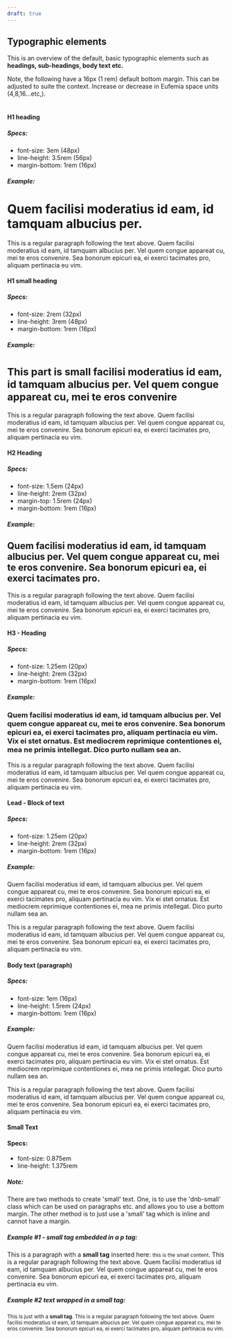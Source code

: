 ```yaml
---
draft: true
---
```


## Typographic elements

This is an overview of the default, basic typographic elements such as **headings, sub-headings, body text etc.**

Note, the following have a 16px (1 rem) default bottom margin. This can be adjusted to suite the context. Increase or decrease in Eufemia space units (4,8,16...etc,).
<br /><br />

#### H1 heading

##### Specs:

<ul>
    <li>font-size: 3em (48px)</li>
    <li>line-height: 3.5rem (56px)</li>
    <li>margin-bottom: 1rem (16px)</li>
</ul>

##### Example:

<div class="typography-box">
<h1 class="dnb-h1">
Quem facilisi moderatius id eam, id tamquam albucius per.
</h1>
<p>
This is a regular paragraph following the text above. Quem facilisi moderatius id eam, id tamquam albucius per. Vel quem congue appareat cu, mei te eros convenire. Sea bonorum epicuri ea, ei exerci tacimates pro, aliquam pertinacia eu vim.
</p>
</div>

#### H1 small heading

##### Specs:

<ul>
    <li>font-size: 2rem (32px)</li>
    <li>line-height: 3rem (48px)</li>
    <li>margin-bottom: 1rem (16px)</li>
</ul>

##### Example:

<div class="typography-box">
<h1 class="dnb-h1">
<small>This part is small facilisi moderatius id eam, id tamquam albucius per. Vel quem congue appareat cu, mei te eros convenire</small>
</h1>
<p>
This is a regular paragraph following the text above. Quem facilisi moderatius id eam, id tamquam albucius per. Vel quem congue appareat cu, mei te eros convenire. Sea bonorum epicuri ea, ei exerci tacimates pro, aliquam pertinacia eu vim.
</p>
</div>

#### H2 Heading

##### Specs:

<ul>
  <li>font-size: 1.5em (24px)</li>
  <li>line-height: 2rem (32px)</li>
  <li>margin-top: 1.5rem (24px)</li>
  <li>margin-bottom: 1rem (16px)</li>
</ul>

##### Example:

<div class="typography-box">
<h2>
Quem facilisi moderatius id eam, id tamquam albucius per. Vel quem congue appareat cu, mei te eros convenire. Sea bonorum epicuri ea, ei exerci tacimates pro.
</h2>
<p>
This is a regular paragraph following the text above. Quem facilisi moderatius id eam, id tamquam albucius per. Vel quem congue appareat cu, mei te eros convenire. Sea bonorum epicuri ea, ei exerci tacimates pro, aliquam pertinacia eu vim.
</p>
</div>

#### H3 - Heading

##### Specs:

<ul>
  <li>font-size: 1.25em (20px)</li>
  <li>line-height: 2rem (32px)</li>
  <li>margin-bottom: 1rem (16px)</li>
</ul>

##### Example:

<div class="typography-box">
<h3>
Quem facilisi moderatius id eam, id tamquam albucius per. Vel quem congue appareat cu, mei te eros convenire. Sea bonorum epicuri ea, ei exerci tacimates pro, aliquam pertinacia eu vim. Vix ei stet ornatus. Est mediocrem reprimique contentiones ei, mea
ne primis intellegat. Dico purto nullam sea an.
</h3>
<p>
This is a regular paragraph following the text above. Quem facilisi moderatius id eam, id tamquam albucius per. Vel quem congue appareat cu, mei te eros convenire. Sea bonorum epicuri ea, ei exerci tacimates pro, aliquam pertinacia eu vim.
</p>
</div>

#### Lead - Block of text

##### Specs:

<ul>
  <li>font-size: 1.25em (20px)</li>
  <li>line-height: 2rem (32px)</li>
  <li>margin-bottom: 1rem (16px)</li>
</ul>

##### Example:

<div class="typography-box">
<p class="dnb-lead">
Quem facilisi moderatius id eam, id tamquam albucius per. Vel quem congue appareat cu, mei te eros convenire. Sea bonorum epicuri ea, ei exerci tacimates pro, aliquam pertinacia eu vim. Vix ei stet ornatus. Est mediocrem reprimique contentiones ei, mea
ne primis intellegat. Dico purto nullam sea an.
</p>
<p>
This is a regular paragraph following the text above. Quem facilisi moderatius id eam, id tamquam albucius per. Vel quem congue appareat cu, mei te eros convenire. Sea bonorum epicuri ea, ei exerci tacimates pro, aliquam pertinacia eu vim.
</p>
</div>

#### Body text (paragraph)

##### Specs:

<ul>
  <li>font-size: 1em (16px)</li>
  <li>line-height: 1.5rem (24px)</li>
  <li>margin-bottom: 1rem (16px)</li>
</ul>

##### Example:

<div class="typography-box">
<p>
Quem facilisi moderatius id eam, id tamquam albucius per. Vel quem congue appareat cu, mei te eros convenire. Sea bonorum epicuri ea, ei exerci tacimates pro, aliquam pertinacia eu vim. Vix ei stet ornatus. Est mediocrem reprimique contentiones ei, mea
ne primis intellegat. Dico purto nullam sea an.
</p>
<p>
This is a regular paragraph following the text above. Quem facilisi moderatius id eam, id tamquam albucius per. Vel quem congue appareat cu, mei te eros convenire. Sea bonorum epicuri ea, ei exerci tacimates pro, aliquam pertinacia eu vim.
</p>
</div>

#### Small Text

#### Specs:

<ul>
  <li>font-size: 0.875em</li>
  <li>line-height: 1.375rem</li>
</ul>

##### Note:

There are two methods to create 'small' text. One, is to use the 'dnb-small' class which can be used on paragraphs etc. and allows you to use a bottom margin. The other method is to just use a 'small' tag which is inline and cannot have a margin.

##### Example #1 - small tag embedded in a p tag:

<div class="typography-box">
<p>
This is a paragraph with a <b>small tag</b> inserted here: <small>this is the small content</small>. This is a regular paragraph following the text above. Quem facilisi moderatius id eam, id tamquam albucius per. Vel quem congue appareat cu, mei te eros convenire. Sea bonorum epicuri ea, ei exerci tacimates pro, aliquam pertinacia eu vim.
</p>
</div>

##### Example #2 text wrapped in a small tag:

<div class="typography-box">
<small>
This is just with a <b>small tag</b>. This is a regular paragraph following the text above. Quem facilisi moderatius id eam, id tamquam albucius per. Vel quem congue appareat cu, mei te eros convenire. Sea bonorum epicuri ea, ei exerci tacimates pro, aliquam pertinacia eu vim.
</small>
</div>

